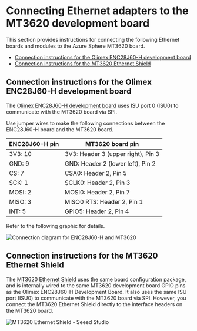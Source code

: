 # Connecting Ethernet adapters to the MT3620 development board

This section provides instructions for connecting the following Ethernet boards and modules to the Azure Sphere MT3620 board.

- [Connection instructions for the Olimex ENC28J60-H development board](#Connection-instructions-for-the-Olimex-ENC28J60-H-development-board)
- [Connection instructions for the MT3620 Ethernet Shield](#Connection-instructions-for-the-MT3620-Ethernet-Shield)

## Connection instructions for the Olimex ENC28J60-H development board

The [Olimex ENC28J60-H development board](https://www.olimex.com/Products/Modules/Ethernet/ENC28J60-H/) uses ISU port 0 (ISU0) to communicate with the MT3620 board via SPI.

Use jumper wires to make the following connections between the ENC28J60-H board and the MT3620 board.

| ENC28J60-H pin | MT3620 board pin |
| -------------- | ---------------- |
| 3V3: 10        | 3V3: Header 3 (upper right), Pin 3      |
| GND: 9         | GND: Header 2 (lower left), Pin 2       |
| CS: 7          | CSA0: Header 2, Pin 5      |
| SCK: 1         | SCLK0: Header 2, Pin 3     |
| MOSI: 2        | MOSI0: Header 2, Pin 7     |
| MISO: 3        | MISO0 RTS: Header 2, Pin 1 |
| INT: 5         | GPIO5: Header 2, Pin 4     |

Refer to the following graphic for details.

![Connection diagram for ENC28J60-H and MT3620](./Media/ENC28J60Hconnection.jpg)

## Connection instructions for the MT3620 Ethernet Shield

The [MT3620 Ethernet Shield](https://www.seeedstudio.com/MT3620-Ethernet-Shield-v1-0-p-2917.html) uses the same board configuration package, and is internally wired to the same MT3620 development board GPIO pins as the Olimex ENC28J60-H Development Board.
It also uses the same ISU port (ISU0) to communicate with the MT3620 board via SPI. However, you connect the MT3620 Ethernet Shield directly to the interface headers on the MT3620 board.

![MT3620 Ethernet Shield - Seeed Studio](./Media/MT3620EthernetShield.jpg)
